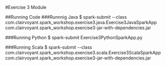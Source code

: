 #Exercise 3 Module

##Running Code
###Runnnig Java
$ spark-submit --class com.clairvoyant.spark_workshop.exercise3.java.Exercise3JavaSparkApp com.clairvoyant.spark_workshop.exercise3-jar-with-dependencies.jar

###Running Python
$ spark-submit Exercise3PythonSparkApp.py

###Running Scala
$ spark-submit --class com.clairvoyant.spark_workshop.exercise3.scala.Exercise3ScalaSparkApp com.clairvoyant.spark_workshop.exercise3-jar-with-dependencies.jar